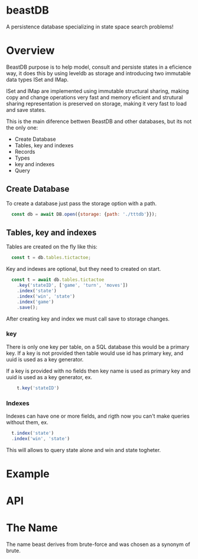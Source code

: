 # beastDB
A persistence database specializing in state space search problems!

# Overview

BeastDB purpose is to help model, consult and persiste states in a eficience way, 
it does this by using leveldb as storage and introducing two immutable data 
types ISet and IMap.

ISet and IMap are implemented using immutable structural sharing, making copy and 
change operations very fast and memory eficient and strutural sharing representation 
is preserved on storage, making it very fast to load and save states.

This is the main diference bettwen BeastDB and other databases, but its not the only one:
 
 * Create Database
 * Tables, key and indexes
 * Records
 * Types
 * key and indexes
 * Query

## Create Database

To create a database just pass the storage option with a path.

```javascript
  const db = await DB.open({storage: {path: './tttdb'}});
```

## Tables, key and indexes
 
Tables are created on the fly like this:

```javascript
  const t = db.tables.tictactoe;
```

Key and indexes are optional, but they need to created on start.

```javascript
  const t = await db.tables.tictactoe
    .key('stateID', ['game', 'turn', 'moves'])
    .index('state')
    .index('win', 'state')
    .index('game')
    .save();
```

After creating key and index we must call save to storage changes.

### key
  There is only one key per table, on a SQL database this would be a primary key.
  If a key is not provided then table would use id has primary key, and uuid is used as a key generator.
  
  If a key is provided with no fields then key name is used as primary key and uuid is used as a key generator, ex.

```javascript
    t.key('stateID')
```

### Indexes
 Indexes can have one or more fields, and rigth now you can't make queries without them, ex.
 
```javascript
  t.index('state')
  .index('win', 'state')
```

This will allows to query state alone and win and state togheter.




# Example

# API

## 

# The Name
The name beast derives from brute-force and was chosen as a synonym of brute.


